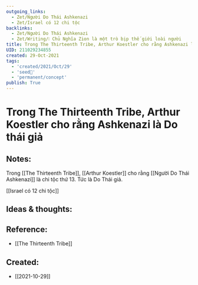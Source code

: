 ```yaml
---
outgoing_links:
  - Zet/Người Do Thái Ashkenazi
  - Zet/Israel có 12 chi tộc
backlinks:
  - Zet/Người Do Thái Ashkenazi
  - Zet/Writing/❕ Chủ Nghĩa Zion là một trò bịp thế giới loài người
title: Trong The Thirteenth Tribe, Arthur Koestler cho rằng Ashkenazi là Do thái giả
UID: 211029234855
created: 29-Oct-2021
tags:
  - 'created/2021/Oct/29'
  - 'seed🥜'
  - 'permanent/concept'
publish: True
---
```

# Trong The Thirteenth Tribe, Arthur Koestler cho rằng Ashkenazi là Do thái giả

## Notes:
Trong [[The Thirteenth Tribe]], [[Arthur Koestler]] cho rằng [[Người Do Thái Ashkenazi]] là chi tộc thứ 13. Tức là Do Thái giả.

[[Israel có 12 chi tộc]]

## Ideas & thoughts:

## Reference:
- [[The Thirteenth Tribe]]

## Created:
- [[2021-10-29]]
